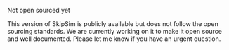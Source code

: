 
Not open sourced yet

This version of SkipSim is publicly available but does not follow the open sourcing standards. We are currently working on it to make it open source and well documented. Please let me know if you have an urgent question. 
